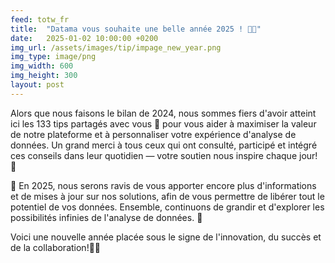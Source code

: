 ```yaml
---
feed: totw_fr
title:  "Datama vous souhaite une belle année 2025 ! 🎇🎊"
date:   2025-01-02 10:00:00 +0200
img_url: /assets/images/tip/impage_new_year.png
img_type: image/png
img_width: 600
img_height: 300
layout: post
---
```


Alors que nous faisons le bilan de 2024, nous sommes fiers d'avoir atteint ici les 133 tips partagés avec vous 🌟 pour vous aider à maximiser la valeur de notre plateforme et à personnaliser votre expérience d'analyse de données. Un grand merci à tous ceux qui ont consulté, participé et intégré ces conseils dans leur quotidien — votre soutien nous inspire chaque jour! 💖  

🎯 En 2025, nous serons ravis de vous apporter encore plus d'informations et de mises à jour sur nos solutions, afin de vous permettre de libérer tout le potentiel de vos données. Ensemble, continuons de grandir et d'explorer les possibilités infinies de l'analyse de données. 🚀  

Voici une nouvelle année placée sous le signe de l'innovation, du succès et de la collaboration!🥂✨  
